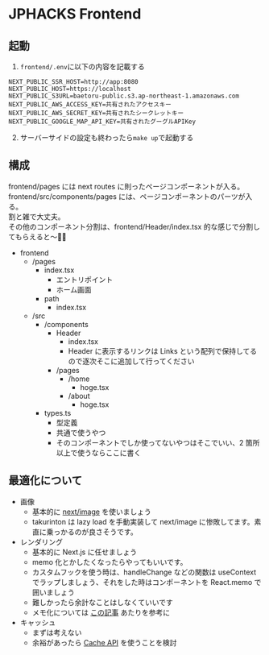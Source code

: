 # JPHACKS Frontend

## 起動

1. `frontend/.env`に以下の内容を記載する

```.env
NEXT_PUBLIC_SSR_HOST=http://app:8080
NEXT_PUBLIC_HOST=https://localhost
NEXT_PUBLIC_S3URL=baetoru-public.s3.ap-northeast-1.amazonaws.com
NEXT_PUBLIC_AWS_ACCESS_KEY=共有されたアクセスキー
NEXT_PUBLIC_AWS_SECRET_KEY=共有されたシークレットキー
NEXT_PUBLIC_GOOGLE_MAP_API_KEY=共有されたグーグルAPIKey
```

2. サーバーサイドの設定も終わったら`make up`で起動する

## 構成

frontend/pages には next routes に則ったページコンポーネントが入る。  
frontend/src/components/pages には、ページコンポーネントのパーツが入る。  
割と雑で大丈夫。  
その他のコンポーネント分割は、frontend/Header/index.tsx 的な感じで分割してもらえると〜🙇‍♂️

- frontend
  - /pages
    - index.tsx
      - エントリポイント
      - ホーム画面
    - path
      - index.tsx
  - /src
    - /components
      - Header
        - index.tsx
        - Header に表示するリンクは Links という配列で保持してるので逐次そこに追加して行ってください
      - /pages
        - /home
          - hoge.tsx
        - /about
          - hoge.tsx
    - types.ts
      - 型定義
      - 共通で使うやつ
      - そのコンポーネントでしか使ってないやつはそこでいい、2 箇所以上で使うならここに書く

## 最適化について

- 画像
  - 基本的に [next/image](https://nextjs.org/docs/api-reference/next/image) を使いましょう
  - takurinton は lazy load を手動実装して next/image に惨敗してます。素直に乗っかるのが良さそうです。
- レンダリング
  - 基本的に Next.js に任せましょう
  - memo 化とかしたくなったらやってもいいです。
  - カスタムフックを使う時は、handleChange などの関数は useContext でラップしましょう、それをした時はコンポーネントを React.memo で囲いましょう
  - 難しかったら余計なことはしなくていいです
  - メモ化については [この記事](https://blog.takurinton.dev/post/84) あたりを参考に
- キャッシュ
  - まずは考えない
  - 余裕があったら [Cache API](https://developer.mozilla.org/ja/docs/Web/API/Cache) を使うことを検討
